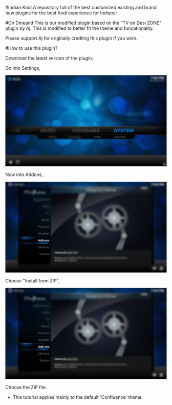 #Indian Kodi
A repository full of the best customized existing and brand new plugins for the best Kodi experience for Indians!

#On Dmeand
This is our modified plugin based on the "TV on Desi ZONE" plugin by Aj. This is modified to better fit the theme and funcationality.

Please support Aj for originally credting this plugin if you wish.

#How to use this plugin?

Download the latest version of the plugin.

Go into Settings,

![](https://raw.githubusercontent.com/indiankodi/DEMO-IMAGES/master/01.png)

Now into Addons,

![](https://raw.githubusercontent.com/indiankodi/DEMO-IMAGES/master/02.png)

Choose "Install from ZIP",

![](https://raw.githubusercontent.com/indiankodi/DEMO-IMAGES/master/02.png)

Choose the ZIP file.

- This tutorial applies mainly to the default 'Confluence' theme.
